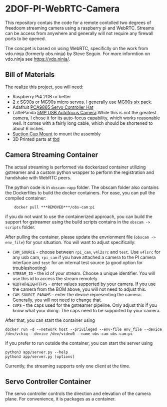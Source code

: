 # 2DOF-PI-WebRTC-Camera

This repository contais the code for a remote contolled two degrees of freedoom streaming camera using a raspberry pi and WebRTC. Streams can be access from anywhere and generally will not require any firewall ports to be opened. 

The concpet is based on using WebRTC, specificlly on the work from vdo.ninja (formerly obs.ninja) by Steve Seguin. For more informtion on vdo.ninja see https://vdo.ninja/.

## Bill of Materials

The realize this project, you will need:
 - Raspberry Pi4 2GB or better
 - 2 x SG90s or MG90s micro servos. I generally use [MG90s six pack](https://www.amazon.com/gp/product/B07F7VJQL5/ref=ox_sc_act_title_1?smid=A1NOQTMMT39TJ0&psc=1).
 - Adafruit [PCA9865 Servo Controller Hat](https://www.amazon.com/gp/product/B00SI1SPHS/ref=ppx_yo_dt_b_search_asin_title?ie=UTF8&psc=1)
 - LattePanda [5MP USB Autofocus Camera](https://www.amazon.com/gp/product/B082SKDTXZ/ref=ppx_yo_dt_b_search_asin_title?ie=UTF8&psc=1).While this is not the greatest camera, I chose it for its auto-focus capability, which works reasonable well. It comes with a fairly long cable, which should be shortened to about 6 inches. 
 - [Suction Cup Mount](https://www.amazon.com/gp/product/B07W7H121C/ref=ppx_yo_dt_b_search_asin_title?ie=UTF8&psc=1) to mount the assembly
 - 3D Printed parts at [tbd](http://8.8.8.8)

## Camera Streaming Container

The actual streaming is performed via dockerized container utilizing gstreamer and a custom python wrapper to perform the registration and handshake with WebRTC peers. 

The python code is in ```obscam->app``` folder. The obscam folder also contains the Dockerfiles to build the docker containers. For ease, you can pull the compiled container:
```
    docker pull ***REMOVED***/obs-cam:pi
```
if you do not want to use the containerized approach, you can build the support for gstreamer using the build scripts contains in the ```obscam -> scripts``` folder.

After pulling the container, please update the envrionment file (```obscam -> env_file```) for your situation. You will want to adjust specifically:

- ```CAM_SOURCE``` - choose between ```rpi_cam```, ```v4l2src``` and ```test```. Use ```v4lsrc``` for any usb cam, ```rpi_cam``` if you have attached a camera to the PI camera interface and ```test``` for an internal test source (a good option for troubleshooting)
- ```STREAM_ID``` - the id of your stream. Choose a unique identifier. You will use this id to access the stream remotely. 
- ```WIDTH```/```HEIGHT```/```FPS``` - enter values supported by your camera. If you use the camera from the BOM above, you will not need to adjust this. 
- ```CAM_SOURCE_PARAMS``` - enter the device representing the camera. Generally, you will not need to change that. 
- ```CAPS``` - the caps used for the gstreamer pipeline. Only adjust this if you know what your doing. The caps need to be supported by your camera. 

After that, you can start the container using 

```
docker run -d --network host --privileged --env-file env_file --device /dev/vchiq --device /dev/video0 --name obs-cam obs-cam:pi
```
If you prefer to run outside the container, you can start the server using 
```
python3 app/server.py --help
python3 app/server.py [options]
``` 

Currently, the streaming supports only one client at the time. 

## Servo Controller Container

The servo controller controls the direction and elevation of the camera plane. For convenience, it is packages as a container. 